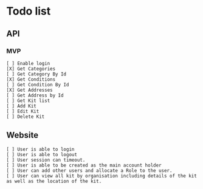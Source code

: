 # Todo list

## API

### MVP

    [ ] Enable login 
    [X] Get Categories 
    [ ] Get Category By Id
    [X] Get Conditions
    [ ] Get Condition By Id
    [X] Get Addresses
    [ ] Get Address by Id
    [ ] Get Kit list
    [ ] Add Kit
    [ ] Edit Kit
    [ ] Delete Kit
    
## Website
    [ ] User is able to login
    [ ] User is able to logout
    [ ] User session can timeout.
    [ ] User is able to be created as the main account holder
    [ ] User can add other users and allocate a Role to the user.
    [ ] User can view all kit by organisation including details of the kit as well as the location of the kit.  


